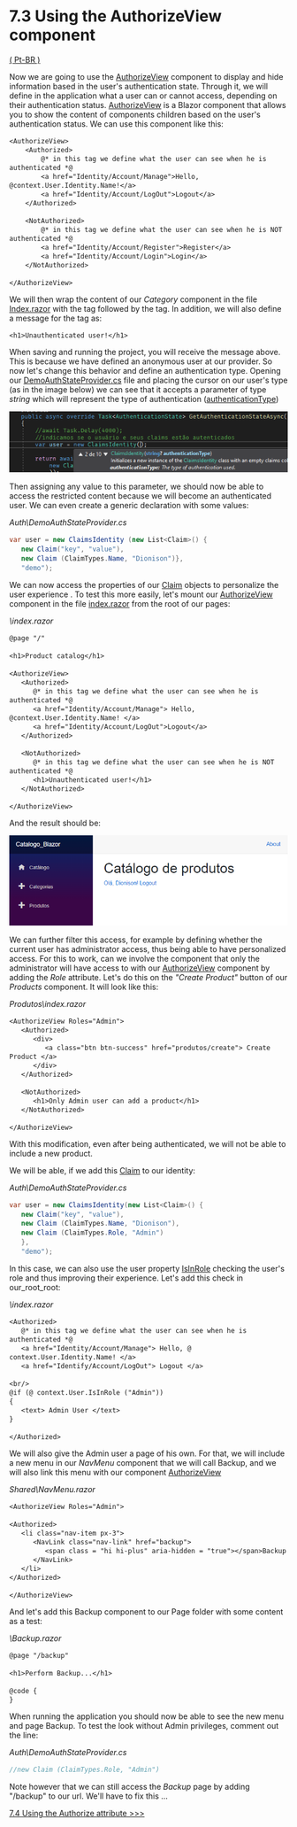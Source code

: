 # 7.3 Using the AuthorizeView component

[( Pt-BR )](/docs/7.3-Using-the-AuthorizeView-component-ptBR.md)

Now we are going to use the [AuthorizeView](https://docs.microsoft.com/en-us/dotnet/api/microsoft.aspnetcore.components.authorization.authorizeview?view=aspnetcore-5.0) component to display and hide information based in the user's authentication state. Through it, we will define in the application what a user can or cannot access, depending on their authentication status. [AuthorizeView](https://docs.microsoft.com/en-us/dotnet/api/microsoft.aspnetcore.components.authorization.authorizeview?view=aspnetcore-5.0) is a Blazor component that allows you to show the content of components children based on the user's authentication status. We can use this component like this:

```razor
<AuthorizeView>
    <Authorized>
        @* in this tag we define what the user can see when he is authenticated *@
        <a href="Identity/Account/Manage">Hello, @context.User.Identity.Name!</a>
        <a href="Identity/Account/LogOut">Logout</a>
    </Authorized>

    <NotAuthorized>
        @* in this tag we define what the user can see when he is NOT authenticated *@
        <a href="Identity/Account/Register">Register</a>
        <a href="Identity/Account/Login">Login</a>
    </NotAuthorized>

</AuthorizeView>
```

 We will then wrap the content of our _Category_ component in the file [Index.razor](../Catalogo_Blazor/Client/Pages/Categorias/Index.razor) with the tag _<AuthorizeView>_ followed by the <Authorized> tag. In addition, we will also define a message for the _<NotAuthorized>_ tag as:

```razor
<h1>Unauthenticated user!</h1>
```

When saving and running the project, you will receive the message above. This is because we have defined an anonymous user at our provider. So now let's change this behavior and define an authentication type. Opening our [DemoAuthStateProvider.cs](../Catalogo_Blazor/Client/Auth/DemoAuthStateProvider.cs) file and placing the cursor on our user's type (as in the image below) we can see that it accepts a parameter of type _string_ which will represent the type of authentication ([authenticationType](https://docs.microsoft.com/en-us/dotnet/api/system.security.principal.iidentity.authenticationtype?view=net-5.0#System_Security_Principal_IIdentity_AuthenticationType))

![image.png](img/7.3a.png)

Then assigning any value to this parameter, we should now be able to access the restricted content because we will become an authenticated user. We can even create a generic declaration with some values:

_Auth\DemoAuthStateProvider.cs_
```c#
var user = new ClaimsIdentity (new List<Claim>() {
   new Claim("key", "value"),
   new Claim (ClaimTypes.Name, "Dionison")},
   "demo");
```

We can now access the properties of our [Claim](https://docs.microsoft.com/en-us/dotnet/api/system.identitymodel.claims.claim?view=netframework-4.8) objects to personalize the user experience . To test this more easily, let's mount our [AuthorizeView](https://docs.microsoft.com/en-us/dotnet/api/microsoft.aspnetcore.components.authorization.authorizeview?view=aspnetcore-5.0) component in the file [index.razor](../Catalogo_Blazor/Client/Pages/Index.razor) from the root of our pages:

_\index.razor_
```razor
@page "/"

<h1>Product catalog</h1>

<AuthorizeView>
   <Authorized>
      @* in this tag we define what the user can see when he is authenticated *@
      <a href="Identity/Account/Manage"> Hello, @context.User.Identity.Name! </a>
      <a href="Identity/Account/LogOut">Logout</a>
   </Authorized>

   <NotAuthorized>
      @* in this tag we define what the user can see when he is NOT authenticated *@
      <h1>Unauthenticated user!</h1>
   </NotAuthorized>

</AuthorizeView>
```

And the result should be:

![image.png](img/7.3b.png)

We can further filter this access, for example by defining whether the current user has administrator access, thus being able to have personalized access. For this to work, can we involve the component that only the administrator will have access to with our [AuthorizeView](https://docs.microsoft.com/en-us/dotnet/api/microsoft.aspnetcore.components.authorization.authorizeview?view=aspnetcore-5.0) component by adding the _Role_ attribute. Let's do this on the _"Create Product"_ button of our _Products_ component. It will look like this:

_Produtos\index.razor_
```razor
<AuthorizeView Roles="Admin">
   <Authorized>
      <div>
         <a class="btn btn-success" href="produtos/create"> Create Product </a>
      </div>
   </Authorized>

   <NotAuthorized>
      <h1>Only Admin user can add a product</h1>
   </NotAuthorized>

</AuthorizeView>
```

With this modification, even after being authenticated, we will not be able to include a new product.

We will be able, if we add this [Claim](https://docs.microsoft.com/en-us/dotnet/api/system.identitymodel.claims.claim?view=netframework-4.8) to our identity:

_Auth\DemoAuthStateProvider.cs_
```c#
var user = new ClaimsIdentity(new List<Claim>() {
   new Claim("key", "value"),
   new Claim (ClaimTypes.Name, "Dionison"),
   new Claim (ClaimTypes.Role, "Admin")
   },
   "demo");
```

In this case, we can also use the user property [IsInRole](https://docs.microsoft.com/en-us/dotnet/api/microsoft.visualbasic.applicationservices.user.isinrole?view=net-5.0) checking the user's role and thus improving their experience. Let's add this check in our_root_root:

_\index.razor_
```razor
<Authorized>
   @* in this tag we define what the user can see when he is authenticated *@
   <a href="Identity/Account/Manage"> Hello, @ context.User.Identity.Name! </a>
   <a href="Identify/Account/LogOut"> Logout </a>

<br/>
@if (@ context.User.IsInRole ("Admin"))
{
   <text> Admin User </text>
}

</Authorized>
```

We will also give the Admin user a page of his own. For that, we will include a new menu in our _NavMenu_ component that we will call Backup, and we will also link this menu with our component [AuthorizeView](https://docs.microsoft.com/en-us/dotnet/api/microsoft.aspnetcore.components.authorization.authorizeview?view=aspnetcore-5.0)

_Shared\NavMenu.razor_
```razor
<AuthorizeView Roles="Admin">

<Authorized>
   <li class="nav-item px-3">
      <NavLink class="nav-link" href="backup">
         <span class = "hi hi-plus" aria-hidden = "true"></span>Backup
      </NavLink>
   </li>
</Authorized>

</AuthorizeView>
```

And let's add this Backup component to our Page folder with some content as a test:

_\Backup.razor_
```razor
@page "/backup"

<h1>Perform Backup...</h1>

@code {
}
```

When running the application you should now be able to see the new menu and page Backup. To test the look without Admin privileges, comment out the line:

_Auth\DemoAuthStateProvider.cs_
```c#
//new Claim (ClaimTypes.Role, "Admin")
```

Note however that we can still access the _Backup_ page by adding "/backup" to our url. We'll have to fix this ...

[7.4 Using the Authorize attribute >>>](/docs/7.4-Using-the-Authorize-attribute.md)
